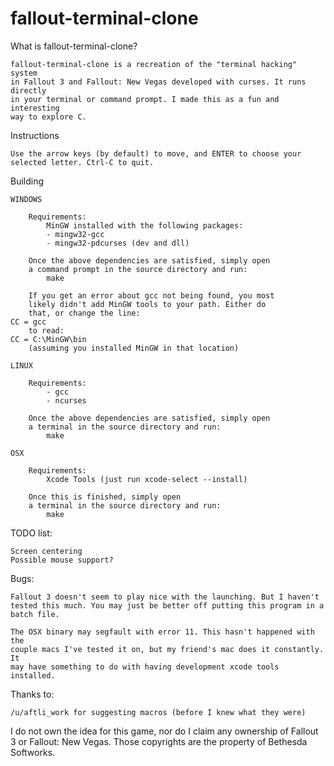 # fallout-terminal-clone
What is fallout-terminal-clone?
	
	fallout-terminal-clone is a recreation of the "terminal hacking" system
	in Fallout 3 and Fallout: New Vegas developed with curses. It runs directly
    in your terminal or command prompt. I made this as a fun and interesting
    way to explore C.
	
Instructions

	Use the arrow keys (by default) to move, and ENTER to choose your selected letter. Ctrl-C to quit.

Building

	WINDOWS

		Requirements:
            MinGW installed with the following packages:
			- mingw32-gcc
            - mingw32-pdcurses (dev and dll)

		Once the above dependencies are satisfied, simply open 
		a command prompt in the source directory and run:
            make

        If you get an error about gcc not being found, you most
        likely didn't add MinGW tools to your path. Either do
        that, or change the line:
    CC = gcc
        to read:
    CC = C:\MinGW\bin
        (assuming you installed MinGW in that location)

	LINUX

		Requirements:
			- gcc
			- ncurses

		Once the above dependencies are satisfied, simply open 
		a terminal in the source directory and run:
            make
		
	OSX
		
		Requirements:
			Xcode Tools (just run xcode-select --install)
		
		Once this is finished, simply open 
		a terminal in the source directory and run:
            make


TODO list:

    Screen centering
	Possible mouse support?


Bugs:

    Fallout 3 doesn't seem to play nice with the launching. But I haven't
    tested this much. You may just be better off putting this program in a
    batch file.

    The OSX binary may segfault with error 11. This hasn't happened with the
    couple macs I've tested it on, but my friend's mac does it constantly. It
    may have something to do with having development xcode tools installed.    

Thanks to:

    /u/aftli_work for suggesting macros (before I knew what they were)


I do not own the idea for this game, nor do I claim any ownership
of Fallout 3 or Fallout: New Vegas. Those copyrights are the 
property of Bethesda Softworks.
